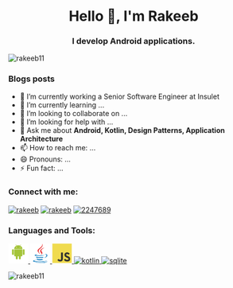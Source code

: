 <!-- 
  Profile template generated via https://rahuldkjain.github.io/gh-profile-readme-generator/
-->
<h1 align="center">Hello 👋, I'm Rakeeb</h1>
<h3 align="center">I develop Android applications.</h3>

<!-- 
  Configured profile count via https://github.com/antonkomarev/github-profile-views-counter
-->
<p align="left"> <img src="https://komarev.com/ghpvc/?username=rakeeb11&label=Profile%20views&color=blueviolet&style=flat" alt="rakeeb11" /> </p>

### Blogs posts
<!-- BLOG-POST-LIST:START -->
<!-- BLOG-POST-LIST:END -->

- 🔭 I’m currently working a Senior Software Engineer at Insulet
- 🌱 I’m currently learning ...
- 👯 I’m looking to collaborate on ...
- 🤔 I’m looking for help with ...
- 💬 Ask me about **Android, Kotlin, Design Patterns, Application Architecture**
- 📫 How to reach me: ...
- 😄 Pronouns: ...
- ⚡ Fun fact: ...

<!-- 
TODO: Configure blog post via https://github.com/gautamkrishnar/blog-post-workflow
-->

<h3 align="left">Connect with me:</h3>
<p align="left">
<a href="https://twitter.com/rakeebbb" target="blank"><img align="center" src="https://raw.githubusercontent.com/rahuldkjain/github-profile-readme-generator/master/src/images/icons/Social/twitter.svg" alt="rakeeb" height="30" width="40" /></a>
<a href="https://www.linkedin.com/in/rakeeb-rajbhandari-0b991b96/" target="blank"><img align="center" src="https://raw.githubusercontent.com/rahuldkjain/github-profile-readme-generator/master/src/images/icons/Social/linked-in-alt.svg" alt="rakeeb" height="30" width="40" /></a>
<a href="https://stackoverflow.com/users/2247689/rakeeb-rajbhandari" target="blank"><img align="center" src="https://raw.githubusercontent.com/rahuldkjain/github-profile-readme-generator/master/src/images/icons/Social/stack-overflow.svg" alt="2247689" height="30" width="40" /></a>


<h3 align="left">Languages and Tools:</h3>
<p align="left"> <a href="https://developer.android.com" target="_blank" rel="noreferrer"> <img src="https://raw.githubusercontent.com/devicons/devicon/master/icons/android/android-original-wordmark.svg" alt="android" width="40" height="40"/> </a> <a href="https://www.java.com" target="_blank" rel="noreferrer"> <img src="https://raw.githubusercontent.com/devicons/devicon/master/icons/java/java-original.svg" alt="java" width="40" height="40"/> </a> <a href="https://developer.mozilla.org/en-US/docs/Web/JavaScript" target="_blank" rel="noreferrer"> <img src="https://raw.githubusercontent.com/devicons/devicon/master/icons/javascript/javascript-original.svg" alt="javascript" width="40" height="40"/> </a> <a href="https://kotlinlang.org" target="_blank" rel="noreferrer"> <img src="https://www.vectorlogo.zone/logos/kotlinlang/kotlinlang-icon.svg" alt="kotlin" width="40" height="40"/> </a> <a href="https://www.sqlite.org/" target="_blank" rel="noreferrer"> <img src="https://www.vectorlogo.zone/logos/sqlite/sqlite-icon.svg" alt="sqlite" width="40" height="40"/> </a> </p>

<p><img align="left" src="https://github-readme-stats.vercel.app/api/top-langs?username=rakeeb11&show_icons=true&locale=en&layout=compact" alt="rakeeb11" /></p>
